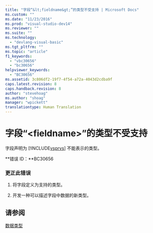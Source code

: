 ```yaml
---
title: "字段“&lt;fieldname&gt;”的类型不受支持 | Microsoft Docs"
ms.custom: ""
ms.date: "11/23/2016"
ms.prod: "visual-studio-dev14"
ms.reviewer: ""
ms.suite: ""
ms.technology: 
  - "devlang-visual-basic"
ms.tgt_pltfrm: ""
ms.topic: "article"
f1_keywords: 
  - "vbc30656"
  - "bc30656"
helpviewer_keywords: 
  - "BC30656"
ms.assetid: 3c806df2-19f7-4f54-a72a-4043d2cdba9f
caps.latest.revision: 8
caps.handback.revision: 8
author: "stevehoag"
ms.author: "shoag"
manager: "wpickett"
translationtype: Human Translation
---
```

# 字段“&lt;fieldname&gt;”的类型不受支持
字段声明为 [!INCLUDE[vsprvs](../../csharp/includes/vsprvs_md.md)] 不能表示的类型。  
  
 **错误 ID：**BC30656  
  
### 更正此错误  
  
1.  将字段定义为支持的类型。  
  
2.  开发一种可以描述字段中数据的新类型。  
  
## 请参阅  
 [数据类型](../../visual-basic/language-reference/data-types/data-type-summary.md)